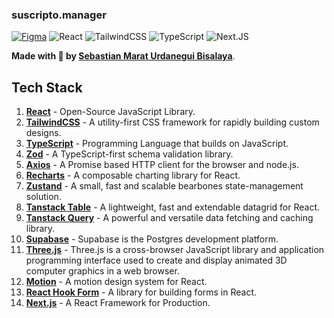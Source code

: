 ### **suscripto.manager**

[![Figma](https://img.shields.io/badge/Figma-F24E1E?style=for-the-badge&logo=figma&logoColor=white)](#)
![React](https://img.shields.io/badge/react-%2320232a.svg?style=for-the-badge&logo=react&logoColor=%2361DAFB)
![TailwindCSS](https://img.shields.io/badge/tailwindcss-%2338B2AC.svg?style=for-the-badge&logo=tailwind-css&logoColor=white)
![TypeScript](https://img.shields.io/badge/typescript-%23007ACC.svg?style=for-the-badge&logo=typescript&logoColor=white)
![Next.JS](https://img.shields.io/badge/next.js-000000?style=for-the-badge&logo=nextdotjs&logoColor=white)

**Made with 💚 by [Sebastian Marat Urdanegui Bisalaya](https://sebastianurdanegui.vercel.app/)**.

## **Tech Stack**

1. [**React**](https://react.dev/) - Open-Source JavaScript Library.
2. [**TailwindCSS**](https://tailwindcss.com/) - A utility-first CSS framework for rapidly building custom designs.
3. [**TypeScript**](https://www.typescriptlang.org/) - Programming Language that builds on JavaScript.
4. [**Zod**](https://zod.dev/) - A TypeScript-first schema validation library.
5. [**Axios**](https://axios-http.com/docs/intro) - A Promise based HTTP client for the browser and node.js.
6. [**Recharts**](https://recharts.org/en-US) - A composable charting library for React.
7. [**Zustand**](https://zustand-demo.pmnd.rs/) - A small, fast and scalable bearbones state-management solution.
8. [**Tanstack Table**](https://tanstack.com/table/latest) - A lightweight, fast and extendable datagrid for React.
9. [**Tanstack Query**](https://tanstack.com/query/latest) - A powerful and versatile data fetching and caching library.
10. [**Supabase**](https://supabase.com/) - Supabase is the Postgres development platform.
11. [**Three.js**](https://threejs.org/) - Three.js is a cross-browser JavaScript library and application programming interface used to create and display animated 3D computer graphics in a web browser.
12. [**Motion**](https://motion.dev/) - A motion design system for React.
13. [**React Hook Form**](https://react-hook-form.com/) - A library for building forms in React.
14. [**Next.js**](https://nextjs.org/) - A React Framework for Production.